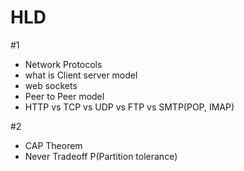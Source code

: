 # HLD
#1
 - Network Protocols
 - what is Client server model
 - web sockets
 - Peer to Peer model
 - HTTP vs TCP vs UDP vs FTP vs SMTP(POP, IMAP)

#2
 - CAP Theorem
 - Never Tradeoff P(Partition tolerance)
